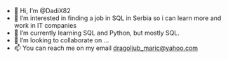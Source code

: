 - 👋 Hi, I’m @DadiX82
- 👀 I’m interested in finding a job in SQL in Serbia so i can learn more and work in IT companies 
- 🌱 I’m currently learning SQL and Python, but mostly SQL.
- 💞️ I’m looking to collaborate on ...
- 📫 You can reach me on my email dragoljub_maric@yahoo.com

<!---
DadiX82/DadiX82 is a ✨ special ✨ repository because its `README.md` (this file) appears on your GitHub profile.
You can click the Preview link to take a look at your changes.
--->
